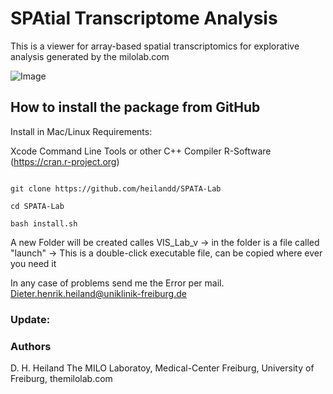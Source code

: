 <p align="center">
 <h1 SPATA-Lab
<p
   
# SPAtial Transcriptome Analysis 


This is a viewer for array-based spatial transcriptomics for explorative analysis generated by the milolab.com

![Image](https://github.com/heilandd/SPATA-Lab/blob/master/SPATA.png)







## How to install the package from GitHub

Install in Mac/Linux
Requirements: 

Xcode Command Line Tools or other C++ Compiler
R-Software (https://cran.r-project.org)

```

git clone https://github.com/heilandd/SPATA-Lab

cd SPATA-Lab

bash install.sh

```
A new Folder will be created calles VIS_Lab_v
-> in the folder is a file called "launch"
-> This is a double-click executable file, can be copied where ever you need it

In any case of problems send me the Error per mail.
Dieter.henrik.heiland@uniklinik-freiburg.de


### Update:




### Authors

D. H. Heiland  The MILO Laboratoy, Medical-Center Freiburg, University of Freiburg, themilolab.com

